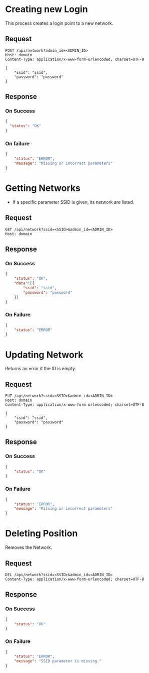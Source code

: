 # Creating new Login

This process creates a login point to a new network.

## Request
```http
POST /api/network?admin_id=<ADMIN_ID>
Host: domain
Content-Type: application/x-www-form-urlencoded; charset=UTF-8

{
    "ssid": "ssid",
    "password": "password"
}
```
## Response

### On Success
```json
{
  "status": "OK"
}
```

### On failure
```json
{
    "status": "ERROR",
    "message": "Missing or incorrect parameters"
}
```

# Getting Networks
- If a specific parameter SSID is given, its network are listed.

## Request
```http
GET /api/network?ssid=<SSID>&admin_id=<ADMIN_ID>
Host: domain
```

## Response
### On Success
```json
{
    "status": "OK",
    "data":[{
        "ssid": "ssid",
        "password": "password"
    }]
}
```
### On Failure
```json
{
    "status": "ERROR"
}
```

# Updating Network
Returns an error if the ID is empty.

## Request
```http
PUT /api/network?ssid=<SSID>&admin_id=<ADMIN_ID>
Host: domain
Content-Type: application/x-www-form-urlencoded; charset=UTF-8

{
    "ssid": "ssid",
    "password": "password"
}
```

## Response
### On Success
```json
{
    "status": "OK"
}
```

### On Failure
```json
{
    "status": "ERROR",
    "message": "Missing or incorrect parameters"    
}
```

# Deleting Position
Removes the Network.

## Request
```http
DEL /api/network?ssid=<SSID>&admin_id=<ADMIN_ID>
Content-Type: application/x-www-form-urlencoded; charset=UTF-8
```

## Response
### On Success
```json
{
    "status": "OK"
}
```
### On Failure
```json
{
    "status": "ERROR",
    "message": "SSID parameter is missing."
}
```
